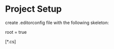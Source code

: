


# Project Setup

create .editorconfig file with the following skeleton:

root = true

[*.cs]











